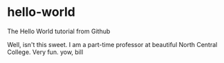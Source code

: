 # hello-world
The Hello World tutorial from Github

Well, isn't this sweet.
I am a part-time professor at beautiful North Central College.
Very fun.
yow, bill
